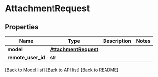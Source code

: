 # AttachmentRequest


## Properties
Name | Type | Description | Notes
------------ | ------------- | ------------- | -------------
**model** | [**AttachmentRequest**](AttachmentRequest.md) |  | 
**remote_user_id** | **str** |  | 

[[Back to Model list]](../README.md#documentation-for-models) [[Back to API list]](../README.md#documentation-for-api-endpoints) [[Back to README]](../README.md)


